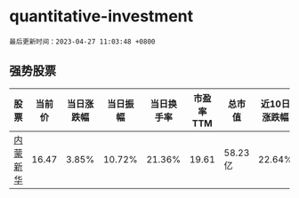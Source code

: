 # quantitative-investment

`最后更新时间：2023-04-27 11:03:48 +0800`

## 强势股票

|股票|当前价|当日涨跌幅|当日振幅|当日换手率|市盈率TTM|总市值|近10日涨跌幅|
|----|----|----|----|----|----|----|----|
|[内蒙新华](https://xueqiu.com/S/SH603230)|16.47|3.85%|10.72%|21.36%|19.61|58.23亿|22.64%|
